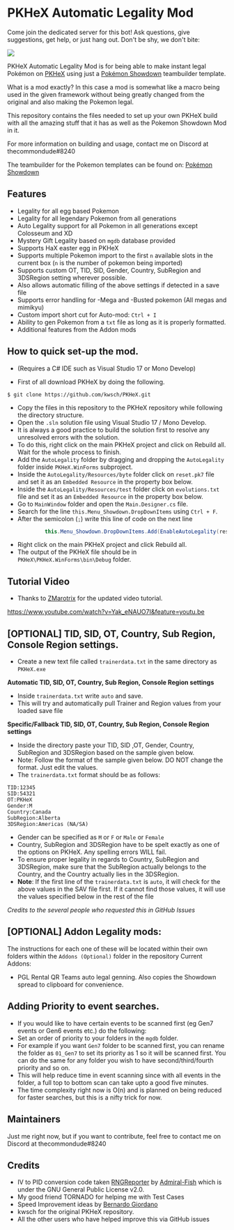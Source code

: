 # PKHeX Automatic Legality Mod

Come join the dedicated server for this bot! Ask questions, give suggestions, get help, or just hang out. Don't be shy, we don't bite:

[<img src="https://canary.discordapp.com/api/guilds/401014193211441153/widget.png?style=banner2">](https://discord.gg/9ptDkpV)

PKHeX Automatic Legality Mod is for being able to make instant legal Pokémon on [PKHeX](https://github.com/kwsch/PKHeX) using just a [Pokémon Showdown](https://github.com/Zarel/Pokemon-Showdown) teambuilder template.

What is a mod exactly? In this case a mod is somewhat like a macro being used in the given framework without being greatly changed from the original and also making the Pokemon legal.

This repository contains the files needed to set up your own PKHeX build with all the amazing stuff that it has as well as the Pokemon Showdown Mod in it.

For more information on building and usage, contact me on Discord at thecommondude#8240

The teambuilder for the Pokemon templates can be found on:
[Pokémon Showdown](http://play.pokemonshowdown.com/teambuilder)

## Features

- Legality for all egg based Pokemon
- Legality for all legendary Pokemon from all generations
- Auto Legality support for all Pokemon in all generations except Colosseum and XD
- Mystery Gift Legality based on `mgdb` database provided
- Supports HaX easter egg in PKHeX
- Supports multiple Pokemon import to the first `n` available slots in the current box (`n` is the number of pokemon being imported)
- Supports custom OT, TID, SID, Gender, Country, SubRegion and 3DSRegion setting wherever possible.
- Also allows automatic filling of the above settings if detected in a save file
- Supports error handling for -Mega and -Busted pokemon (All megas and mimikyu)
- Custom import short cut for Auto-mod: `Ctrl + I`
- Ability to gen Pokemon from a `txt` file as long as it is properly formatted.
- Additional features from the Addon mods

## How to quick set-up the mod.

- (Requires a C# IDE such as Visual Studio 17 or Mono Develop)

- First of all download PKHeX by doing the following.

```
$ git clone https://github.com/kwsch/PKHeX.git
```
- Copy the files in this repository to the PKHeX repository while following the directory structure.
- Open the `.sln` solution file using Visual Studio 17 / Mono Develop.
- It is always a good practice to build the solution first to resolve any unresolved errors with the solution.
- To do this, right click on the main PKHeX project and click on Rebuild all. Wait for the whole process to finish.
- Add the `AutoLegality` folder by dragging and dropping the `AutoLegality` folder inside `PKHeX.WinForms` subproject.
- Inside the `AutoLegality/Resources/byte` folder click on `reset.pk7` file and set it as an `Embedded Resource` in the property box below.
- Inside the `AutoLegality/Resources/test` folder click on `evolutions.txt` file and set it as an `Embedded Resource` in the property box below.
- Go to `MainWindow` folder and open the `Main.Designer.cs` file.
- Search for the line `this.Menu_Showdown.DropDownItems` using `Ctrl + F`.
- After the semicolon (`;`) write this line of code on the next line

```csharp
            this.Menu_Showdown.DropDownItems.Add(EnableAutoLegality(resources));
```

- Right click on the main PKHeX project and click Rebuild all.
- The output of the PKHeX file should be in `PKHeX\PKHeX.WinForms\bin\Debug` folder.

## Tutorial Video

- Thanks to [ZMarotrix](https://www.youtube.com/user/zmarotrix) for the updated video tutorial.

https://www.youtube.com/watch?v=Yak_eNAUO7I&feature=youtu.be

## [OPTIONAL] TID, SID, OT, Country, Sub Region, Console Region settings.

- Create a new text file called `trainerdata.txt` in the same directory as `PKHeX.exe`

**Automatic TID, SID, OT, Country, Sub Region, Console Region settings**
- Inside `trainerdata.txt` write `auto` and save.
- This will try and automatically pull Trainer and Region values from your loaded save file

**Specific/Fallback TID, SID, OT, Country, Sub Region, Console Region settings**
- Inside the directory paste your TID, SID ,OT, Gender, Country, SubRegion and 3DSRegion based on the sample given below.
- Note: Follow the format of the sample given below. DO NOT change the format. Just edit the values.
- The `trainerdata.txt` format should be as follows:
```
TID:12345
SID:54321
OT:PKHeX
Gender:M
Country:Canada
SubRegion:Alberta
3DSRegion:Americas (NA/SA)
```
- Gender can be specified as `M` or `F` or `Male` or `Female`
- Country, SubRegion and 3DSRegion have to be spelt exactly as one of the options on PKHeX. Any spelling errors WILL fail.
- To ensure proper legality in regards to Country, SubRegion and 3DSRegion, make sure that the SubRegion actually belongs to the Country, and the Country actually lies in the 3DSRegion.
- **Note**: If the first line of the `trainerdata.txt` is `auto`, it will check for the above values in the SAV file first. If it cannot find those values, it will use the values specified below in the rest of the file

*Credits to the several people who requested this in GitHub Issues*

## [OPTIONAL] Addon Legality mods:

The instructions for each one of these will be located within their own folders within the `Addons (Optional)` folder in the repository
Current Addons:
- PGL Rental QR Teams auto legal genning. Also copies the Showdown spread to clipboard for convenience.

## Adding Priority to event searches.

- If you would like to have certain events to be scanned first (eg Gen7 events or Gen6 events etc.) do the following:
- Set an order of priority to your folders in the `mgdb` folder.
- For example if you want `Gen7` folder to be scanned first, you can rename the folder as `01_Gen7` to set its priority as 1 so it will be scanned first. You can do the same for any folder you wish to have second/third/fourth priority and so on.
- This will help reduce time in event scanning since with all events in the folder, a full top to bottom scan can take upto a good five minutes.
- The time complexity right now is O(n) and is planned on being reduced for faster searches, but this is a nifty trick for now.

## Maintainers

Just me right now, but if you want to contribute, feel free to contact me on Discord at thecommondude#8240

## Credits
- IV to PID conversion code taken [RNGReporter](https://github.com/Admiral-Fish/RNGReporter) by [Admiral-Fish](https://github.com/Admiral-Fish) which is under the GNU General Public License v2.0.
- My good friend TORNADO for helping me with Test Cases
- Speed Improvement ideas by [Bernardo Giordano](https://github.com/BernardoGiordano)
- kwsch for the original PKHeX repository.
- All the other users who have helped improve this via GitHub issues
